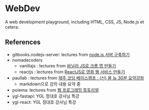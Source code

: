 # WebDev
A web development playground, including HTML, CSS, JS, Node.js et cetera.

## References
- gitbooks.nodejs-server: lectures from [node.js 서버 구축하기](https://javafa.gitbooks.io/nodejs_server_basic/content/)
- nomadecoders
  - vanillajs : lectures from [바닐라 JS로 크롬 앱 만들기](https://nomadcoders.co/javascript-for-beginners)
  - reactjs : lectures from [ReactJS로 영화 웹 서비스 만들기](https://nomadcoders.co/react-fundamentals)
- paullab : lectures from [제주 코딩 베이스캠프 : (신) 올 뉴 30분 요약강좌](https://www.youtube.com/playlist?list=PLkfUwwo13dlUhRuBra9j6YCypYRdifd2O)
  - markdown으로 강의 내용 요약 중
- poiema: lectures from [웹 프로그래밍 튜토리얼](https://poiemaweb.com/)
- ygl-fastapi: YGL 정대호 강사님 특강
- ygl-react: YGL 정대호 강사님 특강
